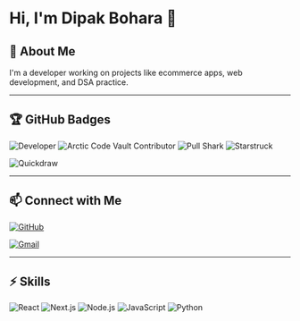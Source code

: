 # Hi, I'm Dipak Bohara 👋

## 🚀 About Me
I'm a developer working on projects like ecommerce apps, web development, and DSA practice.  

---

## 🏆 GitHub Badges

![Developer](https://img.shields.io/badge/Developer-Dipak%20Bohara-blue?style=social&logo=github)
![Arctic Code Vault Contributor](https://img.shields.io/badge/Arctic%20Code%20Vault-Contributor-blue)
![Pull Shark](https://img.shields.io/badge/Pull%20Shark-Contributor-green)
![Starstruck](https://img.shields.io/badge/Starstruck-100%2B%20Stars-yellow)

![Quickdraw](https://img.shields.io/badge/Quickdraw-Fast%20Issue%20Closer-red)

---

## 📫 Connect with Me

[![GitHub](https://img.shields.io/badge/GitHub-@dipak0304-black?style=social&logo=github)](https://github.com/dipak0304)

[![Gmail](https://img.shields.io/badge/Gmail-dipak@example.com-red?style=social&logo=gmail)](mailto:dipakbohara019@gmail.com)

---

## ⚡ Skills

![React](https://img.shields.io/badge/React-61DAFB?style=for-the-badge&logo=react&logoColor=black)
![Next.js](https://img.shields.io/badge/Next.js-000000?style=for-the-badge&logo=next.js&logoColor=white)
![Node.js](https://img.shields.io/badge/Node.js-339933?style=for-the-badge&logo=nodedotjs&logoColor=white)
![JavaScript](https://img.shields.io/badge/JavaScript-F7DF1E?style=for-the-badge&logo=javascript&logoColor=black)
![Python](https://img.shields.io/badge/Python-3776AB?style=for-the-badge&logo=python&logoColor=white)
